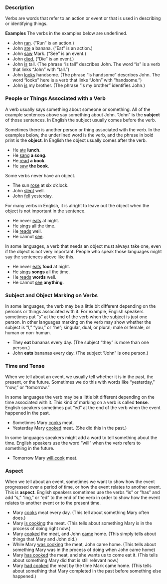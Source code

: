 
### Description

Verbs are words that refer to an action or event or that is used in describing or identifying things.

**Examples** The verbs in the examples below are underlined.

* John <u>ran</u>.  (“Run” is an action.)
* John <u>ate</u> a banana.  (“Eat” is an action.)
* John <u>saw</u> Mark. (“See” is an event.)
* John <u>died.</u> (“Die” is an event.)
* John <u>is</u> tall.  (The phrase “is tall” describes John. The word “is” is a verb that links “John” with “tall.”)
* John <u>looks</u> handsome. (The phrase “is handsome” describes John. The word “looks” here is a verb that links “John” with “handsome.”)
* John <u>is</u> my brother. (The phrase “is my brother” identifies John.)

### People or Things Associated with a Verb

A verb usually says something about someone or something. All of the example sentences above say something about John. “John” is the **subject** of those sentences. In English the subject usually comes before the verb.

Sometimes there is another person or thing associated with the verb. In the examples below, the underlined word is the verb, and the phrase in bold print is the **object**. In English the object usually comes after the verb.

* He <u>ate</u> **lunch**.
* He <u>sang</u> **a song**.
* He <u>read</u> **a book**.
* He <u>saw</u> **the book**.

Some verbs never have an object.

* The sun <u>rose</u> at six o’clock.
* John <u>slept</u> well.
* John <u>fell</u> yesterday.

For many verbs in English, it is alright to leave out the object when the object is not important in the sentence.

* He never <u>eats</u> at night.
* He  <u>sings</u> all the time.
* He <u>reads</u> well.
* He cannot <u>see</u>.

In some languages, a verb that needs an object must always take one, even if the object is not very important. People who speak those languages might say the sentences above like this.

* He never <u>eats</u> **food** at night.
* He  <u>sings</u> **songs** all the time.
* He <u>reads</u> **words** well.
* He cannot <u>see</u> **anything**.

### Subject and Object Marking on Verbs

In some languages, the verb may be a little bit different depending on the persons or things associated with it. For example, English speakers sometimes put “s” at the end of the verb when the subject is just one person. In other languages marking on the verb may show whether the subject is “I,” “you,” or “he”; singular, dual, or plural; male or female, or human or non-human.

* They __eat__ bananas every day. (The subject “they” is more than one person.)
* John __eats__ bananas every day. (The subject “John” is one person.)

### Time and Tense

When we tell about an event, we usually tell whether it is in the past, the present, or the future. Sometimes we do this with words like “yesterday,” “now,” or “tomorrow.”

In some languages the verb may be a little bit different depending on the time associated with it. This kind of marking on a verb is called **tense**. English speakers sometimes put “ed” at the end of the verb when the event happened in the past.

* Sometimes Mary <u>cooks</u> meat.
* Yesterday Mary <u>cooked</u> meat.  (She did this in the past.)

In some languages speakers might add a word to tell something about the time. English speakers use the word “will” when the verb refers to something in the future.

* Tomorrow Mary <u>will cook</u> meat.

### Aspect

When we tell about an event, sometimes we want to show how the event progressed over a period of time, or how the event relates to another event. This is **aspect**. English speakers sometimes use the verbs “is” or “has” and add “s,” “ing,” or “ed” to the end of the verb in order to show how the event relates to another event or to the present time.

* Mary <u>cooks</u> meat every day. (This tell about something Mary often does.)
* Mary <u>is cooking</u> the meat. (This tells about something Mary is in the process of doing right now.)
* Mary <u>cooked</u> the meat, and John <u>came</u> home.  (This simply tells about things that Mary and John did.)
* While Mary <u>was cooking</u> the meat, John came home. (This tells about something Mary was in the process of doing when John came home)
* Mary <u>has cooked</u> the meat, and she wants us to come eat it. (This tells about something Mary did that is still relevant now.)
* Mary <u>had cooked</u> the meat by the time Mark came home. (This tells about something that Mary completed in the past before something else happened.)

